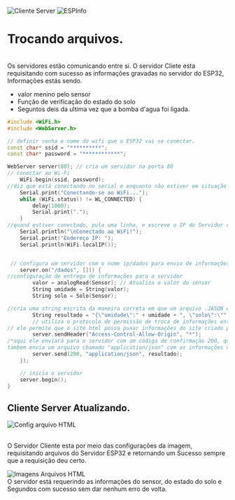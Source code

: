 ![Cliente Server](https://github.com/user-attachments/assets/a0a90b4c-0b4f-4db0-a9f2-f93c666f4534)
![ESPInfo](https://github.com/user-attachments/assets/03c93420-122f-4402-b613-58d5823e2017)

# Trocando arquivos.

<br> Os servidores estão comunicando entre si. O servidor Cliete esta requisitando com sucesso as informações gravadas no servidor do ESP32, Informações estás sendo.<br>
- valor menino pelo sensor
- Função de verificação do estado do solo
- Seguntos deis da ultima vez que a bomba d'agua foi ligada.

```cpp
#include <WiFi.h>
#include <WebServer.h>

// definir senha e nome do wifi que o ESP32 vai se conectar.
const char* ssid = "**********"; 
const char* password = "************";

WebServer server(80); // cria um servidor na porta 80
// conectar ao Wi-Fi
    WiFi.begin(ssid, password);
//diz que está conectando no serial e enquanto não estiver em situação de conectado, ele escreverá pontos até conectar.
    Serial.print("Conectando-se ao WiFi...");
    while (WiFi.status() != WL_CONNECTED) {
        delay(1000);
        Serial.print(".");
    }
//quand estiver conectado, pula uma linha, e escreve o IP do Servidor criado pelo ESP32 que será usado depois
    Serial.println("\nConectado ao WiFi!");
    Serial.print("Endereço IP: ");
    Serial.println(WiFi.localIP());


 // configura um servidor com o nome ip/dados para envio de informações.
    server.on("/dados", []() {
//configuração de entrega de informações para o servidor
        valor = analogRead(Sensor); // Atualiza o valor do sensor
        String umidade = String(valor);
        String solo = Solo(Sensor);

//cria uma string escrita da maneira correta em que um arquivo .JASON é escrito.
        String resultado = "{\"umidade\":" + umidade + ", \"solo\":\"" + solo + "\", \"segundos\":" + String(segundos) + "}";
        // utiliza o protocolo de permissão de troca de informações entre site chamado  Cross-Origin Resource Sharing (CORS)
// ele permite que o site html possa puxar informações do site criado pelo esp, Como foi colocado um "*" no parametro, ele permitira que qualquer um possa puxar as informações do ESP32.
        server.sendHeader("Access-Control-Allow-Origin", "*");
/*aqui ele enviará para o servidor com um código de confirmação 200, que para o HTML significa OK. Caso de erro de retorno do sinal ele retornara um 404, oque não é um ok.
tambem envia um arquivo chamado "application/json" com as informações de resultado para o servidor, tal arquivo será no futuro puxado pelo HTML.    */
        server.send(200, "application/json", resultado);
    });

    // inicia o servidor
    server.begin();
}

```

## Cliente Server Atualizando.


![Config arquivo HTML](https://github.com/user-attachments/assets/5832fedc-ac2e-4c6a-9c0b-278d17a36c08)

<br> O Servidor Cliente esta por meio das configurações da imagem, requisitando arquivos do Servidor ESP32 e retornando um Sucesso sempre que a requisição deu certo. <br>


![Imagens Arquivos HTML](https://github.com/user-attachments/assets/bf2341da-f2ac-4ffa-843b-f8728eb2ec0f)
<br> O servidor está requerindo as informações do sensor, do estado do solo e Segundos com sucesso sem dar nenhum erro de volta.<br>
